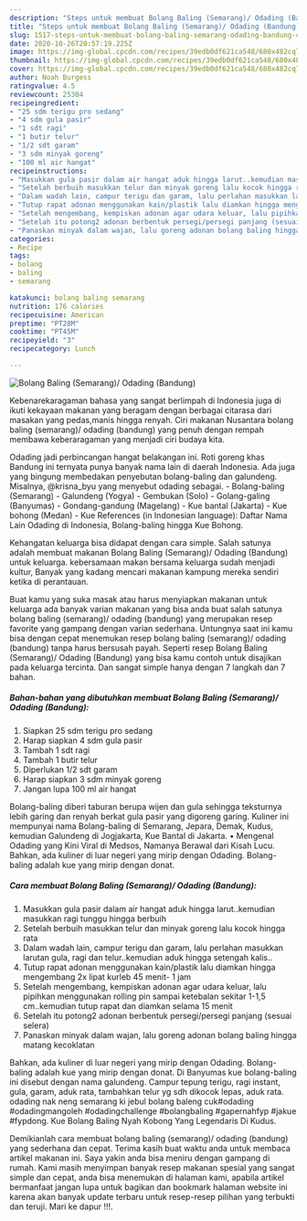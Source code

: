 ```yaml
---
description: "Steps untuk membuat Bolang Baling (Semarang)/ Odading (Bandung) Cepat"
title: "Steps untuk membuat Bolang Baling (Semarang)/ Odading (Bandung) Cepat"
slug: 1517-steps-untuk-membuat-bolang-baling-semarang-odading-bandung-cepat
date: 2020-10-26T20:57:19.225Z
image: https://img-global.cpcdn.com/recipes/39edb0df621ca548/680x482cq70/bolang-baling-semarang-odading-bandung-foto-resep-utama.jpg
thumbnail: https://img-global.cpcdn.com/recipes/39edb0df621ca548/680x482cq70/bolang-baling-semarang-odading-bandung-foto-resep-utama.jpg
cover: https://img-global.cpcdn.com/recipes/39edb0df621ca548/680x482cq70/bolang-baling-semarang-odading-bandung-foto-resep-utama.jpg
author: Noah Burgess
ratingvalue: 4.5
reviewcount: 25304
recipeingredient:
- "25 sdm terigu pro sedang"
- "4 sdm gula pasir"
- "1 sdt ragi"
- "1 butir telur"
- "1/2 sdt garam"
- "3 sdm minyak goreng"
- "100 ml air hangat"
recipeinstructions:
- "Masukkan gula pasir dalam air hangat aduk hingga larut..kemudian masukkan ragi tunggu hingga berbuih"
- "Setelah berbuih masukkan telur dan minyak goreng lalu kocok hingga rata"
- "Dalam wadah lain, campur terigu dan garam, lalu perlahan masukkan larutan gula, ragi dan telur..kemudian aduk hingga setengah kalis.."
- "Tutup rapat adonan menggunakan kain/plastik lalu diamkan hingga mengembang 2x lipat kurleb 45 menit- 1 jam"
- "Setelah mengembang, kempiskan adonan agar udara keluar, lalu pipihkan menggunakan rolling pin sampai ketebalan sekitar 1-1,5 cm..kemudian tutup rapat dan diamkan selama 15 menit"
- "Setelah itu potong2 adonan berbentuk persegi/persegi panjang (sesuai selera)"
- "Panaskan minyak dalam wajan, lalu goreng adonan bolang baling hingga matang kecoklatan"
categories:
- Recipe
tags:
- bolang
- baling
- semarang

katakunci: bolang baling semarang 
nutrition: 176 calories
recipecuisine: American
preptime: "PT28M"
cooktime: "PT45M"
recipeyield: "3"
recipecategory: Lunch

---
```



![Bolang Baling (Semarang)/ Odading (Bandung)](https://img-global.cpcdn.com/recipes/39edb0df621ca548/680x482cq70/bolang-baling-semarang-odading-bandung-foto-resep-utama.jpg)

Kebenarekaragaman bahasa yang sangat berlimpah di Indonesia juga di ikuti kekayaan makanan yang beragam dengan berbagai citarasa dari masakan yang pedas,manis hingga renyah. Ciri makanan Nusantara bolang baling (semarang)/ odading (bandung) yang penuh dengan rempah membawa keberaragaman yang menjadi ciri budaya kita.


Odading jadi perbincangan hangat belakangan ini. Roti goreng khas Bandung ini ternyata punya banyak nama lain di daerah Indonesia. Ada juga yang bingung membedakan penyebutan bolang-baling dan galundeng. Misalnya, @krisna_byu yang menyebut odading sebagai. - Bolang-baling (Semarang) - Galundeng (Yogya) - Gembukan (Solo) - Golang-galing (Banyumas) - Gondang-gandung (Magelang) - Kue bantal (Jakarta) - Kue bohong (Medan) - Kue References (in Indonesian language): Daftar Nama Lain Odading di Indonesia, Bolang-baling hingga Kue Bohong.

Kehangatan keluarga bisa didapat dengan cara simple. Salah satunya adalah membuat makanan Bolang Baling (Semarang)/ Odading (Bandung) untuk keluarga. kebersamaan makan bersama keluarga sudah menjadi kultur, Banyak yang kadang mencari makanan kampung mereka sendiri ketika di perantauan.

Buat kamu yang suka masak atau harus menyiapkan makanan untuk keluarga ada banyak varian makanan yang bisa anda buat salah satunya bolang baling (semarang)/ odading (bandung) yang merupakan resep favorite yang gampang dengan varian sederhana. Untungnya saat ini kamu bisa dengan cepat menemukan resep bolang baling (semarang)/ odading (bandung) tanpa harus bersusah payah.
Seperti resep Bolang Baling (Semarang)/ Odading (Bandung) yang bisa kamu contoh untuk disajikan pada keluarga tercinta. Dan sangat simple hanya dengan 7 langkah dan 7 bahan.


<!--inarticleads1-->

##### Bahan-bahan yang dibutuhkan membuat Bolang Baling (Semarang)/ Odading (Bandung):

1. Siapkan 25 sdm terigu pro sedang
1. Harap siapkan 4 sdm gula pasir
1. Tambah 1 sdt ragi
1. Tambah 1 butir telur
1. Diperlukan 1/2 sdt garam
1. Harap siapkan 3 sdm minyak goreng
1. Jangan lupa 100 ml air hangat


Bolang-baling diberi taburan berupa wijen dan gula sehingga teksturnya lebih garing dan renyah berkat gula pasir yang digoreng garing. Kuliner ini mempunyai nama Bolang-baling di Semarang, Jepara, Demak, Kudus, kemudian Galundeng di Jogjakarta, Kue Bantal di Jakarta. • Mengenal Odading yang Kini Viral di Medsos, Namanya Berawal dari Kisah Lucu. Bahkan, ada kuliner di luar negeri yang mirip dengan Odading. Bolang-baling adalah kue yang mirip dengan donat. 

<!--inarticleads2-->

##### Cara membuat  Bolang Baling (Semarang)/ Odading (Bandung):

1. Masukkan gula pasir dalam air hangat aduk hingga larut..kemudian masukkan ragi tunggu hingga berbuih
1. Setelah berbuih masukkan telur dan minyak goreng lalu kocok hingga rata
1. Dalam wadah lain, campur terigu dan garam, lalu perlahan masukkan larutan gula, ragi dan telur..kemudian aduk hingga setengah kalis..
1. Tutup rapat adonan menggunakan kain/plastik lalu diamkan hingga mengembang 2x lipat kurleb 45 menit- 1 jam
1. Setelah mengembang, kempiskan adonan agar udara keluar, lalu pipihkan menggunakan rolling pin sampai ketebalan sekitar 1-1,5 cm..kemudian tutup rapat dan diamkan selama 15 menit
1. Setelah itu potong2 adonan berbentuk persegi/persegi panjang (sesuai selera)
1. Panaskan minyak dalam wajan, lalu goreng adonan bolang baling hingga matang kecoklatan


Bahkan, ada kuliner di luar negeri yang mirip dengan Odading. Bolang-baling adalah kue yang mirip dengan donat. Di Banyumas kue bolang-baling ini disebut dengan nama galundeng. Campur tepung terigu, ragi instant, gula, garam, aduk rata, tambahkan telur yg sdh dikocok lepas, aduk rata. odading nak neng semarang ki jebul bolang baleng cuk#odading #odadingmangoleh #odadingchallenge #bolangbaling #gapernahfyp #jakue #fypdong. Kue Bolang Baling Nyah Kobong Yang Legendaris Di Kudus. 

Demikianlah cara membuat bolang baling (semarang)/ odading (bandung) yang sederhana dan cepat. Terima kasih buat waktu anda untuk membaca artikel makanan ini. Saya yakin anda bisa meniru dengan gampang di rumah. Kami masih menyimpan banyak resep makanan spesial yang sangat simple dan cepat, anda bisa menemukan di halaman kami, apabila artikel bermanfaat jangan lupa untuk bagikan dan bookmark halaman website ini karena akan banyak update terbaru untuk resep-resep pilihan yang terbukti dan teruji. Mari ke dapur !!!. 
